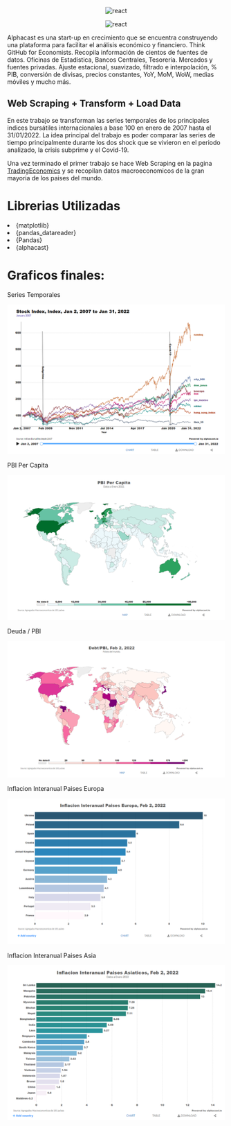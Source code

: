 <p align="center">
<img src="https://upload.wikimedia.org/wikipedia/commons/thumb/c/c3/Python-logo-notext.svg/200px-Python-logo-notext.svg.png" alt="react" width="50" height="50" />
</p>




<p align="center">
<img src="https://www.alphacast.io/images/alphacast.svg" alt="react" width="300" height="150" />
</p>



Alphacast es una start-up en crecimiento que se encuentra construyendo una plataforma para facilitar el análisis económico y financiero. Think GitHub for Economists. Recopila información de cientos de fuentes de datos. Oficinas de Estadística, Bancos Centrales, Tesorería. Mercados y fuentes privadas. Ajuste estacional, suavizado, filtrado e interpolación, % PIB, conversión de divisas, precios constantes, YoY, MoM, WoW, medias móviles y mucho más.


## Web Scraping + Transform + Load Data


En este trabajo se transforman las series temporales de los principales indices bursátiles internacionales a base 100 en enero de 2007 hasta el 31/01/2022. La idea principal del trabajo es poder comparar las series de tiempo principalmente durante los dos shock que se vivieron en el periodo analizado, la crisis subprime y el Covid-19.

Una vez terminado el primer trabajo se hace Web Scraping en la pagina [TradingEconomics](https://tradingeconomics.com/) y se recopilan datos macroeconomicos de la gran mayoria de los paises del mundo.


# Librerias Utilizadas


<ui>

<li>
{matplotlib}
</li>

<li>
{pandas_datareader}
</li>

<li>
{Pandas}
</li>

<li>
{alphacast}
</li>

</ui>



# Graficos finales:


Series Temporales

![.](plots/plot1.png)

PBI Per Capita

![.](plots/plot2.png)

Deuda / PBI

![.](plots/plot3.png)

Inflacion Interanual Paises Europa

![.](plots/plot4.png)

Inflacion Interanual Paises Asia

![.](plots/plot5.png)